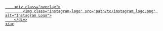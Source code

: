 <!DOCTYPE html>
<html lang="en">
<head> 
<meta charset="UTF-8">
<meta name="viewport" content="width=device-width, initial-scale=1.0">
<title>Clickable Image with Instagram Link</title>
<style>
    .container {
        position: relative;
        width: 100%;
        max-width: 500px; /* Adjust as needed */
    }
    .image {
        width: 100%;
        height: auto;
    }
    .overlay {
        position: absolute;
        top: 0;
        bottom: 0;
        left: 0;
        right: 0;
        background-color: transparent; /* Change to desired color */
        opacity: 0; /* Initially transparent */
        cursor: pointer;
    }
    .overlay:hover {
        opacity: 0.5; /* Change opacity on hover */
    }
    .instagram-logo {
        position: absolute;
        top: 50%;
        left: 50%;
        transform: translate(-50%, -50%);
        width: 50px; /* Adjust the size of the logo as needed */
        height: auto;
        display: none; /* Initially hidden */
    }
    .overlay:hover .instagram-logo {
        display: block; /* Show the logo on overlay hover */
    }
</style>
</head>
<body>

<div class="container">
        <a href="https://www.instagram.com/umarylandigem/">
       
        <div class="overlay">
            <img class="instagram-logo" src="path/to/instagram_logo.png" alt="Instagram Logo">
        </div>
    </a>
</div>

</body>
</html>

